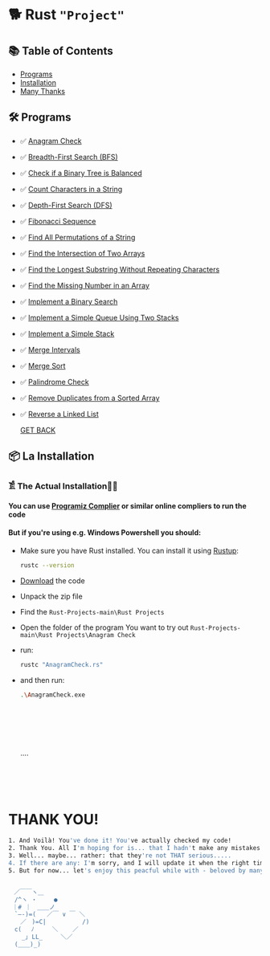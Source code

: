 # 🐕 Rust `"Project"`


## 📚 Table of Contents
- [Programs](#-programs)
- [Installation](#-la-installation)
- [Many Thanks](#thank-you)

## 🛠 Programs
- ✅ [Anagram Check](https://github.com/JakubStachh/Rust-Projects/tree/main/Rust%20Projects/Anagram%20Check)
- ✅ [Breadth-First Search (BFS)](https://github.com/JakubStachh/Rust-Projects/tree/main/Rust%20Projects/Breadth-First%20Search%20(BFS))
- ✅ [Check if a Binary Tree is Balanced](https://github.com/JakubStachh/Rust-Projects/tree/main/Rust%20Projects/Check%20if%20a%20Binary%20Tree%20is%20Balanced)
- ✅ [Count Characters in a String](https://github.com/JakubStachh/Rust-Projects/tree/main/Rust%20Projects/Count%20Characters%20in%20a%20String)
- ✅ [Depth-First Search (DFS)](https://github.com/JakubStachh/Rust-Projects/tree/main/Rust%20Projects/Depth-First%20Search%20(DFS))
- ✅ [Fibonacci Sequence](https://github.com/JakubStachh/Rust-Projects/tree/main/Rust%20Projects/Fibonacci%20Sequence)
- ✅ [Find All Permutations of a String](https://github.com/JakubStachh/Rust-Projects/tree/main/Rust%20Projects/Find%20All%20Permutations%20of%20a%20String)
- ✅ [Find the Intersection of Two Arrays](https://github.com/JakubStachh/Rust-Projects/tree/main/Rust%20Projects/Find%20the%20Intersection%20of%20Two%20Arrays)
- ✅ [Find the Longest Substring Without Repeating Characters](https://github.com/JakubStachh/Rust-Projects/tree/main/Rust%20Projects/Find%20the%20Longest%20Substring%20Without%20Repeating%20Characters)
- ✅ [Find the Missing Number in an Array](https://github.com/JakubStachh/Rust-Projects/tree/main/Rust%20Projects/Find%20the%20Missing%20Number%20in%20an%20Array)
- ✅ [Implement a Binary Search](https://github.com/JakubStachh/Rust-Projects/tree/main/Rust%20Projects/Implement%20a%20Binary%20Search)
- ✅ [Implement a Simple Queue Using Two Stacks](https://github.com/JakubStachh/Rust-Projects/tree/main/Rust%20Projects/Implement%20a%20Simple%20Queue%20Using%20Two%20Stacks)
- ✅ [Implement a Simple Stack](https://github.com/JakubStachh/Rust-Projects/tree/main/Rust%20Projects/Implement%20a%20Simple%20Stack)
- ✅ [Merge Intervals](https://github.com/JakubStachh/Rust-Projects/tree/main/Rust%20Projects/Merge%20Intervals)
- ✅ [Merge Sort](https://github.com/JakubStachh/Rust-Projects/tree/main/Rust%20Projects/Merge%20Sort)
- ✅ [Palindrome Check](https://github.com/JakubStachh/Rust-Projects/tree/main/Rust%20Projects/Palindrome%20Check)
- ✅ [Remove Duplicates from a Sorted Array](https://github.com/JakubStachh/Rust-Projects/tree/main/Rust%20Projects/Remove%20Duplicates%20from%20a%20Sorted%20Array)
- ✅ [Reverse a Linked List](https://github.com/JakubStachh/Rust-Projects/tree/main/Rust%20Projects/Reverse%20a%20Linked%20List)

  [GET BACK](#table-of-contents)

## 📦 La Installation

### 𓀃 The Actual Installation🤌🤌

#### You can use [Programiz Complier](https://www.programiz.com/rust/online-compiler/) or similar online compliers to run the code

#### But if you're using e.g. Windows Powershell you should:

- Make sure you have Rust installed. You can install it using [Rustup](https://rustup.rs/):

  ```sh
  rustc --version
  ```
  
- [Download](https://github.com/JakubStachh/Rust-Projects/archive/refs/heads/main.zip) the code
- Unpack the zip file
- Find the `Rust-Projects-main\Rust Projects`
- Open the folder of the program You want to try out `Rust-Projects-main\Rust Projects\Anagram Check`
- run:
  
  ```sh
  rustc "AnagramCheck.rs"
  ```
  
- and then run:
  
  ```sh
  .\AnagramCheck.exe
  ```
  <br><br>
  <br><br>
  <br>....<br>
  <br><br>
  <br><br>
  
# THANK YOU!
```sh
1. And Voilà! You've done it! You've actually checked my code! 
2. Thank You. All I'm hoping for is... that I hadn't make any mistakes.
3. Well... maybe... rather: that they're not THAT serious.....
4. If there are any: I'm sorry, and I will update it when the right time comes.... 
5. But for now... let's enjoy this peacful while with - beloved by many - EL SNOOPY!!!


ㅤ／￣￣ヽ＿
　/^ヽ ・   　●
 ｜# ｜　＿＿ノ
　`―-)=(   ／￣ ∨ ￣ ＼
　　／ㅤ)=C|          /)
　c(　 ﾉ     ＼    ／
　  _｣ LL_     ＼／
　(＿＿)_)
```


